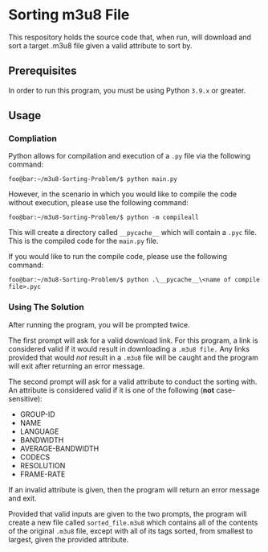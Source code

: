 # Sorting m3u8 File
This respository holds the source code that, when run, will download and sort a target .m3u8 file given a valid attribute to sort by.

## Prerequisites
In order to run this program, you must be using Python `3.9.x` or greater. 

## Usage

### Compliation
Python allows for compilation and execution of a `.py` file via the following command:
```console
foo@bar:~/m3u8-Sorting-Problem/$ python main.py
```

However, in the scenario in which you would like to compile the code without execution, please use the following command:
```console
foo@bar:~/m3u8-Sorting-Problem/$ python -m compileall
```

This will create a directory called `__pycache__` which will contain a `.pyc` file. This is the compiled code for the `main.py` file.

If you would like to run the compile code, please use the following command:
```console
foo@bar:~/m3u8-Sorting-Problem/$ python .\__pycache__\<name of compile file>.pyc
```

### Using The Solution
After running the program, you will be prompted twice.

The first prompt will ask for a valid download link. For this program, a link is considered valid if it would result in downloading a `.m3u8 file.` Any links provided that would *not* result in a `.m3u8` file will be caught and the program will exit after returning an error message.

The second prompt will ask for a valid attribute to conduct the sorting with. An attribute is considered valid if it is one of the following (**not** case-sensitive):
* GROUP-ID 
* NAME 
* LANGUAGE 
* BANDWIDTH 
* AVERAGE-BANDWIDTH 
* CODECS 
* RESOLUTION 
* FRAME-RATE

If an invalid attribute is given, then the program will return an error message and exit.

Provided that valid inputs are given to the two prompts, the program will create a new file called `sorted_file.m3u8` which contains all of the contents of the original `.m3u8` file, except with all of its tags sorted, from smallest to largest, given the provided attribute.
